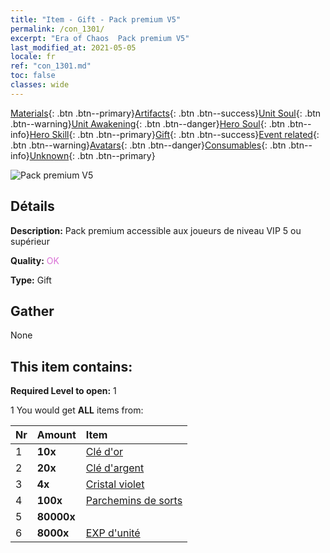 ```yaml
---
title: "Item - Gift - Pack premium V5"
permalink: /con_1301/
excerpt: "Era of Chaos  Pack premium V5"
last_modified_at: 2021-05-05
locale: fr
ref: "con_1301.md"
toc: false
classes: wide
---
```

 [Materials](/ItemsFR/){: .btn .btn--primary}[Artifacts](/ItemsFR/Artifacts/){: .btn .btn--success}[Unit Soul](/ItemsFR/UnitSoul/){: .btn .btn--warning}[Unit Awakening](/ItemsFR/UnitAwakening/){: .btn .btn--danger}[Hero Soul](/ItemsFR/HeroSoul/){: .btn .btn--info}[Hero Skill](/ItemsFR/HeroSkill/){: .btn .btn--primary}[Gift](/ItemsFR/Gift/){: .btn .btn--success}[Event related](/ItemsFR/Events/){: .btn .btn--warning}[Avatars](/ItemsFR/Avatars/){: .btn .btn--danger}[Consumables](/ItemsFR/Consumables/){: .btn .btn--info}[Unknown](/ItemsFR/Unknown/){: .btn .btn--primary}

 ![Pack premium V5](/images/t/i_905005.png)

## Détails
 **Description:** Pack premium accessible aux joueurs de niveau VIP 5 ou supérieur

 **Quality:** <span style="color: #DA70D6">OK</span>

 **Type:** Gift

## Gather

  None

## This item contains:

 **Required Level to open:** 1

 1 You would get **ALL** items  from:

  | Nr | Amount |     Item    |
  |:---|:-------|:------------|
  | 1 |  **10x** | [Clé d'or](/ItemsFR/con_783/) |  | 
  | 2 |  **20x** | [Clé d'argent](/ItemsFR/con_693/) |  | 
  | 3 |  **4x** | [Cristal violet](/ItemsFR/con_720/) |  | 
  | 4 |  **100x** | [Parchemins de sorts](/ItemsFR/con_694/) |  | 
  | 5 |  **80000x** | <i class="fas fa-coins"/> |  | 
  | 6 |  **8000x** | [EXP d'unité](/ItemsFR/con_902/) |  | 
